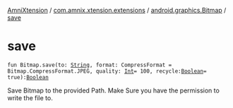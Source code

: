 [AmniXtension](../../index.md) / [com.amnix.xtension.extensions](../index.md) / [android.graphics.Bitmap](index.md) / [save](./save.md)

# save

`fun Bitmap.save(to: `[`String`](https://kotlinlang.org/api/latest/jvm/stdlib/kotlin/-string/index.html)`, format: CompressFormat = Bitmap.CompressFormat.JPEG, quality: `[`Int`](https://kotlinlang.org/api/latest/jvm/stdlib/kotlin/-int/index.html)` = 100, recycle: `[`Boolean`](https://kotlinlang.org/api/latest/jvm/stdlib/kotlin/-boolean/index.html)` = true): `[`Boolean`](https://kotlinlang.org/api/latest/jvm/stdlib/kotlin/-boolean/index.html)

Save Bitmap to the provided Path.
Make Sure you have the permission to write the file to.

